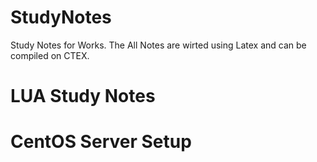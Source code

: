 # StudyNotesStudy Notes for Works. The All Notes are wirted using Latex and can be compiled on CTEX.# LUA Study Notes# CentOS Server Setup